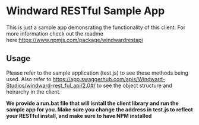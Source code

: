 # Windward RESTful Sample App

This is just a sample app demonsrating the functionality of this client. For more information check out the readme here:https://www.npmjs.com/package/windwardrestapi

## Usage
Please refer to the sample application (test.js) to see these methods being used.
Also refer to https://app.swaggerhub.com/apis/Windward-Studios/windward-rest_ful_api/2.0#/ to see the object structure and heirarchy in the client.

**We provide a run.bat file that will isntall the client library and run the sample app for you. Make sure you change the address in test.js to reflect your RESTful install, and make sure to have NPM installed**


